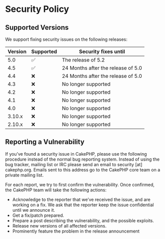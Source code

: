 # Security Policy

## Supported Versions

We support fixing security issues on the following releases:

| Version | Supported          | Security fixes until
| ------- | ------------------ | --------------------
| 5.0     | :white_check_mark: | The release of 5.2
| 4.5     | :white_check_mark: | 24 Months after the release of 5.0
| 4.4     | :x:                | 24 Months after the release of 5.0
| 4.3     | :x:                | No longer supported
| 4.2     | :x:                | No longer supported
| 4.1     | :x:                | No longer supported
| 4.0     | :x:                | No longer supported
| 3.10.x  | :x:                | No longer supported
| 2.10.x  | :x:                | No longer supported

## Reporting a Vulnerability

If you’ve found a security issue in CakePHP, please use the following procedure
instead of the normal bug reporting system. Instead of using the bug tracker,
mailing list or IRC please send an email to security [at] cakephp.org. Emails
sent to this address go to the CakePHP core team on a private mailing list.

For each report, we try to first confirm the vulnerability. Once confirmed,
the CakePHP team will take the following actions:

* Acknowledge to the reporter that we’ve received the issue, and are
  working on a fix. We ask that the reporter keep the issue confidential until we announce it.
* Get a fix/patch prepared.
* Prepare a post describing the vulnerability, and the possible exploits.
* Release new versions of all affected versions.
* Prominently feature the problem in the release announcement
